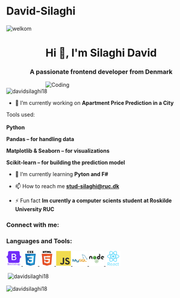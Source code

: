 # David-Silaghi
<img align="center" alt="welkom" width="1000" height="250"
src="https://www.jackson.stark.k12.oh.us/cms/lib/OH02206107/Centricity/Domain/595/blobid2.gif">
<h1 align="center">Hi 👋, I'm Silaghi David</h1>
<h3 align="center">A passionate frontend developer from Denmark</h3>
<img align="right" alt="Coding" width="400" src="https://mir-s3-cdn-cf.behance.net/project_modules/max_1200/06f21a161921919.63cd7887d0a70.gif">



<p align="left"> <img src="https://komarev.com/ghpvc/?username=davidsilaghi18&label=Profile%20views&color=0e75b6&style=flat" alt="davidsilaghi18" /> </p>

- 🔭 I’m currently working on **Apartment Price Prediction in a City**
  
<p>Tools used:<br><br>
<strong>Python</strong></p>

**Pandas – for handling data**

**Matplotlib & Seaborn – for visualizations**

**Scikit-learn – for building the prediction model**

- 🌱 I’m currently learning **Pyton and F#**

- 📫 How to reach me **stud-silaghi@ruc.dk**

- ⚡ Fun fact **Im curently a computer scients student at Roskilde University RUC**

<h3 align="left">Connect with me:</h3>
<p align="left">
</p>

<h3 align="left">Languages and Tools:</h3>
<p align="left"> <a href="https://getbootstrap.com" target="_blank" rel="noreferrer"> <img src="https://raw.githubusercontent.com/devicons/devicon/master/icons/bootstrap/bootstrap-plain-wordmark.svg" alt="bootstrap" width="40" height="40"/> </a> <a href="https://www.w3schools.com/css/" target="_blank" rel="noreferrer"> <img src="https://raw.githubusercontent.com/devicons/devicon/master/icons/css3/css3-original-wordmark.svg" alt="css3" width="40" height="40"/> </a> <a href="https://www.w3.org/html/" target="_blank" rel="noreferrer"> <img src="https://raw.githubusercontent.com/devicons/devicon/master/icons/html5/html5-original-wordmark.svg" alt="html5" width="40" height="40"/> </a> <a href="https://developer.mozilla.org/en-US/docs/Web/JavaScript" target="_blank" rel="noreferrer"> <img src="https://raw.githubusercontent.com/devicons/devicon/master/icons/javascript/javascript-original.svg" alt="javascript" width="40" height="40"/> </a> <a href="https://www.mysql.com/" target="_blank" rel="noreferrer"> <img src="https://raw.githubusercontent.com/devicons/devicon/master/icons/mysql/mysql-original-wordmark.svg" alt="mysql" width="40" height="40"/> </a> <a href="https://nodejs.org" target="_blank" rel="noreferrer"> <img src="https://raw.githubusercontent.com/devicons/devicon/master/icons/nodejs/nodejs-original-wordmark.svg" alt="nodejs" width="40" height="40"/> </a> <a href="https://reactjs.org/" target="_blank" rel="noreferrer"> <img src="https://raw.githubusercontent.com/devicons/devicon/master/icons/react/react-original-wordmark.svg" alt="react" width="40" height="40"/> </a> </p>



<p>&nbsp;<img align="center" src="https://github-readme-stats.vercel.app/api?username=davidsilaghi18&show_icons=true&locale=en" alt="davidsilaghi18" />

<img align="center" src="https://github-readme-streak-stats.herokuapp.com/?user=davidsilaghi18&" alt="davidsilaghi18" /> </p>

